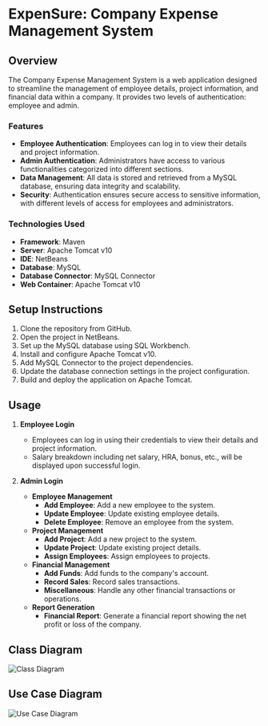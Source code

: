 # ExpenSure: Company Expense Management System

## Overview
The Company Expense Management System is a web application designed to streamline the management of employee details, project information, and financial data within a company. It provides two levels of authentication: employee and admin.

### Features
- **Employee Authentication**: Employees can log in to view their details and project information.
- **Admin Authentication**: Administrators have access to various functionalities categorized into different sections.
- **Data Management**: All data is stored and retrieved from a MySQL database, ensuring data integrity and scalability.
- **Security**: Authentication ensures secure access to sensitive information, with different levels of access for employees and administrators.

### Technologies Used
- **Framework**: Maven
- **Server**: Apache Tomcat v10
- **IDE**: NetBeans
- **Database**: MySQL
- **Database Connector**: MySQL Connector
- **Web Container**: Apache Tomcat v10

## Setup Instructions
1. Clone the repository from GitHub.
2. Open the project in NetBeans.
3. Set up the MySQL database using SQL Workbench.
4. Install and configure Apache Tomcat v10.
5. Add MySQL Connector to the project dependencies.
6. Update the database connection settings in the project configuration.
7. Build and deploy the application on Apache Tomcat.

## Usage
1. **Employee Login**
   - Employees can log in using their credentials to view their details and project information.
   - Salary breakdown including net salary, HRA, bonus, etc., will be displayed upon successful login.

2. **Admin Login**
   - **Employee Management**
     - **Add Employee**: Add a new employee to the system.
     - **Update Employee**: Update existing employee details.
     - **Delete Employee**: Remove an employee from the system.
   - **Project Management**
     - **Add Project**: Add a new project to the system.
     - **Update Project**: Update existing project details.
     - **Assign Employees**: Assign employees to projects.
   - **Financial Management**
     - **Add Funds**: Add funds to the company's account.
     - **Record Sales**: Record sales transactions.
     - **Miscellaneous**: Handle any other financial transactions or operations.
   - **Report Generation**
     - **Financial Report**: Generate a financial report showing the net profit or loss of the company.

## Class Diagram
![Class Diagram](class_diagram.png)

## Use Case Diagram
![Use Case Diagram](usecase_diagram.png)


